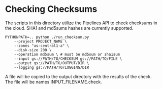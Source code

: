 # Checking Checksums

The scripts in this directory utilize the Pipelines API to check checksums in the cloud.  SHA1 and md5sums hashes are currently supported.  

```
PYTHONPATH=.. python ./run_checksum.py 
    --project PROJECT_NAME \ 
    --zones "us-central1-a" \ 
    --disk-size 200 \ 
    --operation md5sum \ # must be md5sum or sha1sum
    --input gs://PATH/TO/CHECKSUM gs://PATH/TO/FILE \
    --output gs://PATH/TO/OUTPUT/DIR \
    --logging gs://PATH/TO/LOGGING/DIR 
```

A file will be copied to the output directory with the results of the check.  The file will be names INPUT_FILENAME.check.
